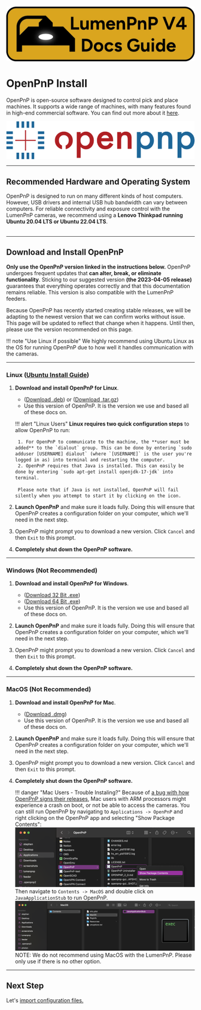 ![](img/lumenpnp-v4-docs-logo.webp)

# OpenPnP Install

OpenPnP is open-source software designed to control pick and place machines. It supports a wide range of machines, with many features found in high-end commercial software. You can find out more about it [here](https://openpnp.org/).

![OpenPnP Logo](img/openpnp-logo.webp)

---

## Recommended Hardware and Operating System

OpenPnP is designed to run on many different kinds of host computers. However, USB drivers and internal USB hub bandwidth can vary between computers. For reliable connectivity and exposure control with the LumenPnP cameras, we recommend using a **Lenovo Thinkpad running Ubuntu 20.04 LTS or Ubuntu 22.04 LTS**.
<br/><br/>

---

## Download and Install OpenPnP

**Only use the OpenPnP version linked in the instructions below.** OpenPnP undergoes frequent updates that **can alter, break, or eliminate functionality**. Sticking to our suggested version **(the 2023-04-05 release)** guarantees that everything operates correctly and that this documentation remains reliable. This version is also compatible with the LumenPnP feeders.

Because OpenPnP has recently started creating stable releases, we will be adapting to the newest version that we can confirm works without issue. This page will be updated to reflect that change when it happens. Until then, please use the version recommended on this page.

!!! note "Use Linux if possible"
     We highly recommend using Ubuntu Linux as the OS for running OpenPnP due to how well it handles communication with the cameras.

---

### Linux ([Ubuntu Install Guide](https://ubuntu.com/tutorials/install-ubuntu-desktop#1-overview))

1. **Download and install OpenPnP for Linux**.
    * ([Download .deb](https://openpnp.s3-us-west-2.amazonaws.com/test/2023-04-05_08-24-36.0aa4ae8/OpenPnP-linux-test.deb)) or ([Download .tar.gz](https://openpnp.s3-us-west-2.amazonaws.com/test/2023-04-05_08-24-36.0aa4ae8/OpenPnP-unix-test.tar.gz))
    * Use this version of OpenPnP. It is the version we use and based all of these docs on.

    !!! alert "Linux Users"
        **Linux requires two quick configuration steps** to allow OpenPnP to run:

        1. For OpenPnP to communicate to the machine, the **user must be added** to the `dialout` group. This can be done by entering `sudo adduser [USERNAME] dialout` (where `[USERNAME]` is the user you're logged in as) into terminal and restarting the computer.
        2. OpenPnP requires that Java is installed. This can easily be done by entering `sudo apt-get install openjdk-17-jdk` into terminal.

        Please note that if Java is not installed, OpenPnP will fail silently when you attempt to start it by clicking on the icon.

1. **Launch OpenPnP** and make sure it loads fully. Doing this will ensure that OpenPnP creates a configuration folder on your computer, which we'll need in the next step.

1. OpenPnP might prompt you to download a new version. Click `Cancel` and then `Exit` to this prompt.

1. **Completely shut down the OpenPnP software.**

---

### Windows (Not Recommended)

1. **Download and install OpenPnP for Windows**.
    * ([Download 32 Bit .exe](https://openpnp.s3-us-west-2.amazonaws.com/test/2023-04-05_08-24-36.0aa4ae8/OpenPnP-windows-x32-test.exe))
    * ([Download 64 Bit .exe](https://openpnp.s3-us-west-2.amazonaws.com/test/2023-04-05_08-24-36.0aa4ae8/OpenPnP-windows-x64-test.exe))
    * Use this version of OpenPnP. It is the version we use and based all of these docs on.

1. **Launch OpenPnP** and make sure it loads fully. Doing this will ensure that OpenPnP creates a configuration folder on your computer, which we'll need in the next step.

1. OpenPnP might prompt you to download a new version. Click `Cancel` and then `Exit` to this prompt.

1. **Completely shut down the OpenPnP software.**

---

### MacOS (Not Recommended)

1. **Download and install OpenPnP for Mac**.
    * ([Download .dmg](https://openpnp.s3-us-west-2.amazonaws.com/test/2023-04-05_08-24-36.0aa4ae8/OpenPnP-macos-test.dmg))
    * Use this version of OpenPnP. It is the version we use and based all of these docs on.

1. **Launch OpenPnP** and make sure it loads fully. Doing this will ensure that OpenPnP creates a configuration folder on your computer, which we'll need in the next step.

1. OpenPnP might prompt you to download a new version. Click `Cancel` and then `Exit` to this prompt.

1. **Completely shut down the OpenPnP software.**

    !!! danger "Mac Users - Trouble Instaling?"
        Because of [a bug with how OpenPnP signs their releases](https://github.com/openpnp/openpnp/issues/1559), Mac users with ARM processors might experience a crash on boot, or not be able to access the cameras. You can still run OpenPnP by navigating to `Applications -> OpenPnP` and right clicking on the OpenPnP app and selecting "Show Package Contents":
        ![Show package contents on the openpnp app](img/opnp-show-package-contents.webp)
        Then navigate to `Contents -> MacOS` and double click on `JavaApplicationStub` to run OpenPnP.
        ![clicking on javaapplicationstub](img/boot-opnp-java-stub.webp)
        NOTE: We do not recommend using MacOS with the LumenPnP. Please only use if there is no other option.

---

## Next Step

Let's [import configuration files.](../import-config/index.md)

